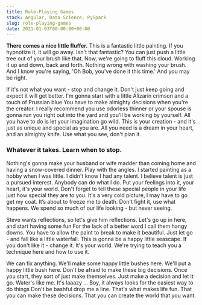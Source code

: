 ```yaml
---
title: Role-Playing Games
stack: Angular, Data Science, PySpark
slug: role-playing-games
date: 2021-01-03T00:00:00+00:00
---
```


**There comes a nice little fluffer.** This is a fantastic little painting. If you hypnotize it, it will go away. Isn't that fantastic? You can just push a little tree out of your brush like that. Now, we're going to fluff this cloud. Working it up and down, back and forth. Nothing wrong with washing your brush. And I know you're saying, 'Oh Bob, you've done it this time.' And you may be right.

If it's not what you want - stop and change it. Don't just keep going and expect it will get better. I'm gonna start with a little Alizarin crimson and a touch of Prussian blue You have to make almighty decisions when you're the creator. I really recommend you use odorless thinner or your spouse is gonna run you right out into the yard and you'll be working by yourself. All you have to do is let your imagination go wild. This is your creation - and it's just as unique and special as you are. All you need is a dream in your heart, and an almighty knife. Use what you see, don't plan it.

### Whatever it takes. Learn when to stop.

Nothing's gonna make your husband or wife madder than coming home and having a snow-covered dinner. Play with the angles. I started painting as a hobby when I was little. I didn't know I had any talent. I believe talent is just a pursued interest. Anybody can do what I do. Put your feelings into it, your heart, it's your world. Don't forget to tell these special people in your life just how special they are to you. It's a very cold picture, I may have to go get my coat. It’s about to freeze me to death. Don't fight it, use what happens. We spend so much of our life looking - but never seeing.

Steve wants reflections, so let's give him reflections. Let's go up in here, and start having some fun For the lack of a better word I call them hangy downs. You have to allow the paint to break to make it beautiful. Just let go - and fall like a little waterfall. This is gonna be a happy little seascape. If you don't like it - change it. It's your world. We're trying to teach you a technique here and how to use it.

We can fix anything. We'll make some happy little bushes here. We'll put a happy little bush here. Don't be afraid to make these big decisions. Once you start, they sort of just make themselves. Just make a decision and let it go. Water's like me. It's laaazy ... Boy, it always looks for the easiest way to do things Don't be bashful drop me a line. That's what makes life fun. That you can make these decisions. That you can create the world that you want.
